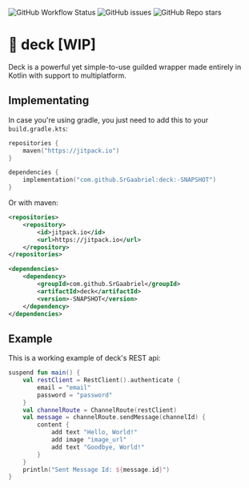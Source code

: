 ![GitHub Workflow Status](https://img.shields.io/github/workflow/status/SrGaabriel/deck/Build)
![GitHub issues](https://img.shields.io/github/issues/SrGaabriel/deck)
![GitHub Repo stars](https://img.shields.io/github/stars/SrGaabriel/deck)

# 🎲 deck [WIP]

Deck is a powerful yet simple-to-use guilded wrapper made entirely in Kotlin with support to multiplatform.

## Implementating

In case you're using gradle, you just need to add this to your `build.gradle.kts`:

```kotlin
repositories {
    maven("https://jitpack.io")
}

dependencies {
    implementation("com.github.SrGaabriel:deck:-SNAPSHOT")
}
```

Or with maven:

```xml
<repositories>
    <repository>
        <id>jitpack.io</id>
        <url>https://jitpack.io</url>
    </repository>
</repositories>
```

```xml
<dependencies>
    <dependency>
        <groupId>com.github.SrGaabriel</groupId>
        <artifactId>deck</artifactId>
        <version>-SNAPSHOT</version>
    </dependency>
</dependencies>
```

## Example

This is a working example of deck's REST api:

```kotlin
suspend fun main() {
    val restClient = RestClient().authenticate {
        email = "email"
        password = "password"
    }
    val channelRoute = ChannelRoute(restClient)
    val message = channelRoute.sendMessage(channelId) {
        content {
            add text "Hello, World!"
            add image "image_url"
            add text "Goodbye, World!"
        }
    }
    println("Sent Message Id: ${message.id}")
}
```